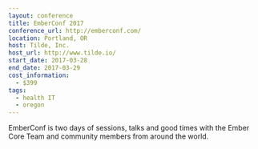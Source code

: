 ```yaml
---
layout: conference
title: EmberConf 2017
conference_url: http://emberconf.com/
location: Portland, OR
host: Tilde, Inc.
host_url: http://www.tilde.io/
start_date: 2017-03-28
end_date: 2017-03-29
cost_information:
  - $399
tags:
  - health IT
  - oregon
---
```


EmberConf is two days of sessions, talks and good times with the Ember Core Team and community members from around the world.
